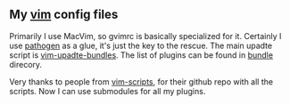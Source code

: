 ## My [vim][1] config files

Primarily I use MacVim, so gvimrc is basically specialized for it.
Certainly I use [pathogen][3] as a glue, it's just the key to the rescue. The main upadte script is [vim-upadte-bundles][2]. The list of plugins can be found in [bundle][4] direcory.

Very thanks to people from [vim-scripts][5], for their github repo with all the scripts. Now I can use submodules for all my plugins.

[1]: http://www.vim.org/
[2]: https://github.com/bronson/vim-update-bundles
[3]: https://github.com/tpope/vim-pathogen
[4]: https://github.com/bthemad/vimfiles/tree/master/bundle
[5]: http://github.com/vim-scripts/

